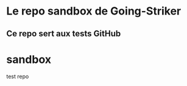 Le repo sandbox de Going-Striker
================================

Ce repo sert aux tests GitHub
-----------------------------

# sandbox
test repo
